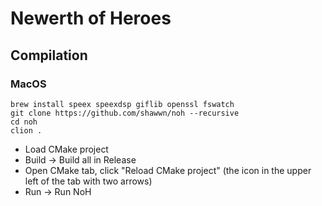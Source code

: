 # Newerth of Heroes

## Compilation

### MacOS

```
brew install speex speexdsp giflib openssl fswatch
git clone https://github.com/shawwn/noh --recursive
cd noh
clion .
```
- Load CMake project
- Build -> Build all in Release
- Open CMake tab, click "Reload CMake project" (the icon in the upper left of the tab with two arrows)
- Run -> Run NoH

